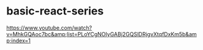 # basic-react-series
https://www.youtube.com/watch?v=MhkGQAoc7bc&amp;list=PLoYCgNOIyGABj2GQSlDRjgvXtqfDxKm5b&amp;index=1
